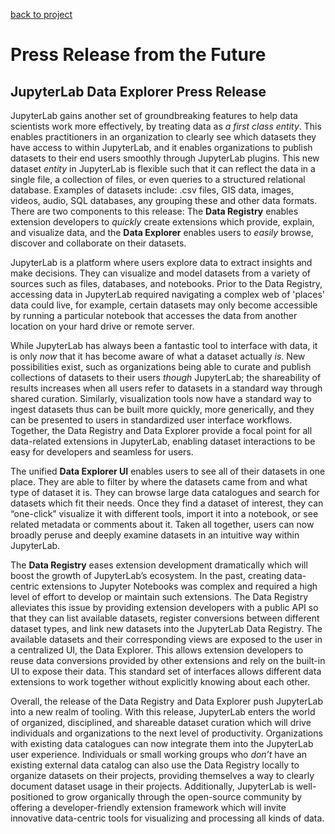 [back to project](./README.md)

# Press Release from the Future

## JupyterLab Data Explorer Press Release

JupyterLab gains another set of groundbreaking features to help data scientists work more effectively, by treating data as _a first class entity_. This enables practitioners in an organization to clearly see which datasets they have access to within JupyterLab, and it enables organizations to publish datasets to their end users smoothly through JupyterLab plugins. This new dataset _entity_ in JupyterLab is flexible such that it can reflect the data in a single file, a collection of files, or even queries to a structured relational database. Examples of datasets include: .csv files, GIS data, images, videos, audio, SQL databases, any grouping these and other data formats. There are two components to this release: The **Data Registry** enables extension developers to _quickly_ create extensions which provide, explain, and visualize data, and the **Data Explorer** enables users to _easily_ browse, discover and collaborate on their datasets.

JupyterLab is a platform where users explore data to extract insights and make decisions. They can visualize and model datasets from a variety of sources such as files, databases, and notebooks. Prior to the Data Registry, accessing data in JupyterLab required navigating a complex web of 'places' data could live, for example, certain datasets may only become accessible by running a particular notebook that accesses the data from another location on your hard drive or remote server.

While JupyterLab has always been a fantastic tool to interface with data, it is only _now_ that it has become aware of what a dataset actually _is_. New possibilities exist, such as organizations being able to curate and publish collections of datasets to their users _though_ JupyterLab; the shareability of results increases when all users refer to datasets in a standard way through shared curation. Similarly, visualization tools now have a standard way to ingest datasets thus can be built more quickly, more generically, and they can be presented to users in standardized user interface workflows. Together, the Data Registry and Data Explorer provide a focal point for all data-related extensions in JupyterLab, enabling dataset interactions to be easy for developers and seamless for users.

The unified **Data Explorer UI** enables users to see all of their datasets in one place. They are able to filter by where the datasets came from and what type of dataset it is. They can browse large data catalogues and search for datasets which fit their needs. Once they find a dataset of interest, they can “one-click” visualize it with different tools, import it into a notebook, or see related metadata or comments about it. Taken all together, users can now broadly peruse and deeply examine datasets in an intuitive way within JupyterLab.

The **Data Registry** eases extension development dramatically which will boost the growth of JupyterLab’s ecosystem. In the past, creating data-centric extensions to Jupyter Notebooks was complex and required a high level of effort to develop or maintain such extensions. The Data Registry alleviates this issue by providing extension developers with a public API so that they can list available datasets, register conversions between different dataset types, and link new datasets into the JupyterLab Data Registry. The available datasets and their corresponding views are exposed to the user in a centralized UI, the Data Explorer. This allows extension developers to reuse data conversions provided by other extensions and rely on the built-in UI to expose their data. This standard set of interfaces allows different data extensions to work together without explicitly knowing about each other.

Overall, the release of the Data Registry and Data Explorer push JupyterLab into a new realm of tooling. With this release, JupyterLab enters the world of organized, disciplined, and shareable dataset curation which will drive individuals and organizations to the next level of productivity. Organizations with existing data catalogues can now integrate them into the JupyterLab user experience. Individuals or small working groups who _don’t_ have an existing external data catalog can also use the Data Registry locally to organize datasets on their projects, providing themselves a way to clearly document dataset usage in their projects. Additionally, JupyterLab is well-positioned to grow organically through the open-source community by offering a developer-friendly extension framework which will invite innovative data-centric tools for visualizing and processing all kinds of data.
